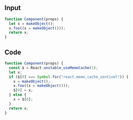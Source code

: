 
## Input

```javascript
function Component(props) {
  let x = makeObject();
  x.foo((x = makeObject()));
  return x;
}

```

## Code

```javascript
function Component(props) {
  const $ = React.unstable_useMemoCache(1);
  let x;
  if ($[0] === Symbol.for("react.memo_cache_sentinel")) {
    x = makeObject();
    x.foo((x = makeObject()));
    $[0] = x;
  } else {
    x = $[0];
  }
  return x;
}

```
      